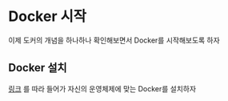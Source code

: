 # Docker 시작
이제 도커의 개념을 하나하나 확인해보면서 Docker를 시작해보도록 하자

## Docker 설치
[링크](https://docs.docker.com/get-docker/) 를 따라 들어가 자신의 운영체제에 맞는 Docker를 설치하자

